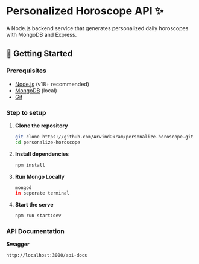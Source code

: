 # Personalized Horoscope API ✨

A Node.js backend service that generates personalized daily horoscopes with MongoDB and Express.

## 🚀 Getting Started

### Prerequisites

- [Node.js](https://nodejs.org/) (v18+ recommended)
- [MongoDB](https://www.mongodb.com/) (local)
- [Git](https://git-scm.com/)

### Step to setup

1. **Clone the repository**

   ```bash
   git clone https://github.com/ArvindOkram/personalize-horoscope.git
   cd personalize-horoscope

   ```

2. **Install dependencies**

   ```bash
   npm install

   ```

3. **Run Mongo Locally**

   ```bash
   mongod
   in seperate terminal

   ```

4. **Start the serve**
   ```bash
   npm run start:dev
   ```

### API Documentation
**Swagger**
```bash
http://localhost:3000/api-docs
